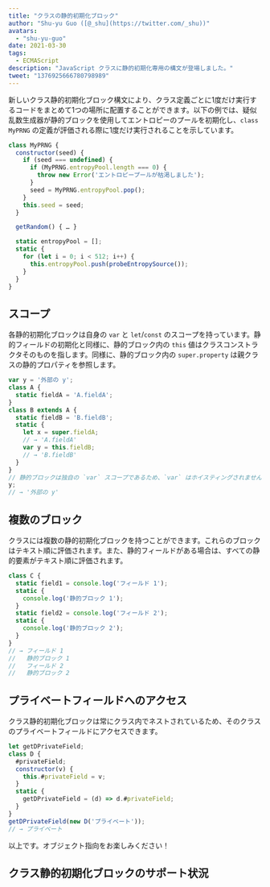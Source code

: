 ```yaml
---
title: "クラスの静的初期化ブロック"
author: "Shu-yu Guo ([@_shu](https://twitter.com/_shu))"
avatars: 
  - "shu-yu-guo"
date: 2021-03-30
tags: 
  - ECMAScript
description: "JavaScript クラスに静的初期化専用の構文が登場しました。"
tweet: "1376925666780798989"
---
```

新しいクラス静的初期化ブロック構文により、クラス定義ごとに1度だけ実行するコードをまとめて1つの場所に配置することができます。以下の例では、疑似乱数生成器が静的ブロックを使用してエントロピーのプールを初期化し、`class MyPRNG` の定義が評価される際に1度だけ実行されることを示しています。

<!--truncate-->
```js
class MyPRNG {
  constructor(seed) {
    if (seed === undefined) {
      if (MyPRNG.entropyPool.length === 0) {
        throw new Error('エントロピープールが枯渇しました');
      }
      seed = MyPRNG.entropyPool.pop();
    }
    this.seed = seed;
  }

  getRandom() { … }

  static entropyPool = [];
  static {
    for (let i = 0; i < 512; i++) {
      this.entropyPool.push(probeEntropySource());
    }
  }
}
```

## スコープ

各静的初期化ブロックは自身の `var` と `let`/`const` のスコープを持っています。静的フィールドの初期化と同様に、静的ブロック内の `this` 値はクラスコンストラクタそのものを指します。同様に、静的ブロック内の `super.property` は親クラスの静的プロパティを参照します。

```js
var y = '外部の y';
class A {
  static fieldA = 'A.fieldA';
}
class B extends A {
  static fieldB = 'B.fieldB';
  static {
    let x = super.fieldA;
    // → 'A.fieldA'
    var y = this.fieldB;
    // → 'B.fieldB'
  }
}
// 静的ブロックは独自の `var` スコープであるため、`var` はホイスティングされません！
y;
// → '外部の y'
```

## 複数のブロック

クラスには複数の静的初期化ブロックを持つことができます。これらのブロックはテキスト順に評価されます。また、静的フィールドがある場合は、すべての静的要素がテキスト順に評価されます。

```js
class C {
  static field1 = console.log('フィールド 1');
  static {
    console.log('静的ブロック 1');
  }
  static field2 = console.log('フィールド 2');
  static {
    console.log('静的ブロック 2');
  }
}
// → フィールド 1
//   静的ブロック 1
//   フィールド 2
//   静的ブロック 2
```

## プライベートフィールドへのアクセス

クラス静的初期化ブロックは常にクラス内でネストされているため、そのクラスのプライベートフィールドにアクセスできます。

```js
let getDPrivateField;
class D {
  #privateField;
  constructor(v) {
    this.#privateField = v;
  }
  static {
    getDPrivateField = (d) => d.#privateField;
  }
}
getDPrivateField(new D('プライベート'));
// → プライベート
```

以上です。オブジェクト指向をお楽しみください！

## クラス静的初期化ブロックのサポート状況

<feature-support chrome="91 https://bugs.chromium.org/p/v8/issues/detail?id=11375"
                 firefox="未対応"
                 safari="未対応"
                 nodejs="未対応"
                 babel="対応済み https://babeljs.io/docs/en/babel-plugin-proposal-class-static-block"></feature-support>
